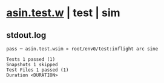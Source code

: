 # [asin.test.w](../../../../../../tests/sdk_tests/math/asin.test.w) | test | sim

## stdout.log
```log
pass ─ asin.test.wsim » root/env0/test:inflight arc sine

Tests 1 passed (1)
Snapshots 1 skipped
Test Files 1 passed (1)
Duration <DURATION>
```

